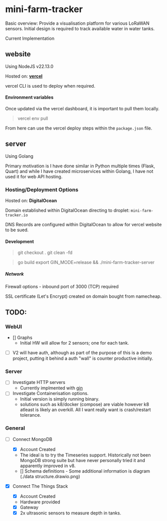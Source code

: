 # mini-farm-tracker

Basic overview:
Provide a visualisation platform for various LoRaWAN sensors.
Initial design is required to track available water in water tanks.

Current Implementation

## website

Using NodeJS v22.13.0

Hosted on: <b>[vercel](https://vercel.com)</b>

vercel CLI is used to deploy when required.

#### Environment variables
Once updated via the vercel dashboard, it is important to pull them locally.

> vercel env pull

From here can use the vercel deploy steps within the `package.json` file. 


## server

Using Golang

Primary motivation is I have done similar in Python multiple times (Flask, Quart) and while I have created microservices within Golang, I have not used it for web API hosting.

### Hosting/Deployment Options

Hosted on: <b>DigitalOcean</b>

Domain established within DigitalOcean directing to droplet:
`mini-farm-tracker.io`

DNS Records are configured within DigitalOcean to allow for vercel website to be sued.

#### Development

> git checkout .
> git clean -fd

> go build
> export GIN_MODE=release && ./mini-farm-tracker-server

##### Network

Firewall options - inbound port of 3000 (TCP) required

SSL certificate (Let's Encrypt) created on domain bought from namecheap.

## TODO:

### WebUI
- [] Graphs
    - Initial HW will allow for 2 sensors; one for each tank.
- [ ] V2 will have auth, although as part of the purpose of this is a demo project, putting it behind a auth "wall" is counter productive initially.

### Server
- [ ] Investigate HTTP servers 
    - Currently implmented with [gin](https://github.com/gin-gonic/gin)
- [ ] Investigate Containerisation options.
    - Initial version is simply running binary.
    - solutions such as k8/docker (compose) are viable however k8 atleast is likely an overkill. All I want really want is crash/restart tolerance.

### General

- [ ] Connect MongoDB
    - [x] Account Created
    - The ideal is to try the Timeseries support. Historically not been MongoDB strong suite but have never personally tried it and apparently improved in v8.
    - [] Schema definitions - Some additional information is diagram (./data structure.drawio.png)

- [x] Connect The Things Stack
    - [x] Account Created
    - Hardware provided
    - [x] Gateway
    - [x] 2x ultrasonic sensors to measure depth in tanks.
